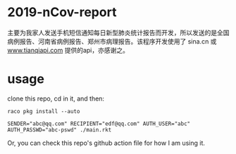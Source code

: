 2019-nCov-report
================


主要为我家人发送手机短信通知每日新型肺炎统计报告而开发，所以发送的是全国病例报告、河南省病例报告、郑州市病理报告。该程序开发使用了 sina.cn 或 www.tianqiapi.com 提供的api，亦感谢之。

# usage
clone this repo, cd in it, and then:

~~~racket
raco pkg install --auto

SENDER="abc@qq.com" RECIPIENT="edf@qq.com" AUTH_USER="abc" AUTH_PASSWD="abc-pswd" ./main.rkt
~~~

Or, you can check this repo's github action file for how I am using it.



